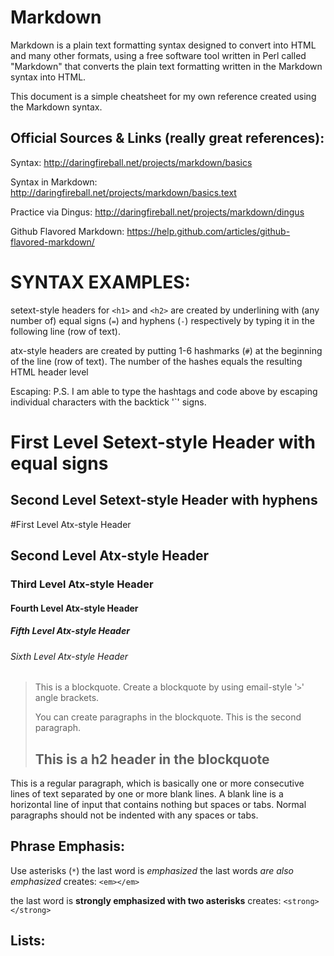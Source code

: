 Markdown
========
Markdown is a plain text formatting syntax designed to convert into HTML and many other formats, using a free software tool written in Perl called "Markdown" that converts the plain text formatting written in the Markdown syntax into HTML.

This document is a simple cheatsheet for my own reference created using the Markdown syntax.

Official Sources & Links (really great references):
------
Syntax:
http://daringfireball.net/projects/markdown/basics

Syntax in Markdown: http://daringfireball.net/projects/markdown/basics.text

Practice via Dingus:
http://daringfireball.net/projects/markdown/dingus

Github Flavored Markdown: https://help.github.com/articles/github-flavored-markdown/

SYNTAX EXAMPLES:
================
setext-style headers for `<h1>` and `<h2>` are created by underlining with (any number of) equal signs (`=`) and hyphens (`-`) respectively by typing it in the following line (row of text).

atx-style headers are created by putting 1-6 hashmarks (`#`) at the beginning of the line (row of text). The number of the hashes equals the resulting HTML header level

Escaping:
P.S. I am able to type the hashtags and code above by escaping individual characters with the backtick '`' signs.


  First Level Setext-style Header with equal signs
  ==========================================

  Second Level Setext-style Header with hyphens
  -------------------------------------

  #First Level Atx-style Header

  ## Second Level Atx-style Header

  ### Third Level Atx-style Header

  #### Fourth Level Atx-style Header

  ##### Fifth Level Atx-style Header

  ###### Sixth Level Atx-style Header

  > This is a blockquote. Create a blockquote by using email-style '`>`' angle brackets.
  >
  > You can create paragraphs in the blockquote. This is the second paragraph.
  >
  > ## This is a h2 header in the blockquote

  This is a regular paragraph, which is basically one or more consecutive lines of text separated by one or more blank lines. A blank line is a horizontal line of input that contains nothing but spaces or tabs. Normal paragraphs should not be indented with any spaces or tabs.


Phrase Emphasis:
----------------
Use asterisks (`*`)
the last word is *emphasized*
the last words _are also emphasized_
creates: `<em></em>`

the last word is **strongly emphasized with two asterisks**
creates: `<strong> </strong>`

Lists:
-----







